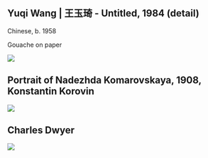 ## Yuqi Wang  |  王玉琦  -  Untitled,  1984  (detail)
Chinese, b. 1958 

Gouache on paper

<img src="https://64.media.tumblr.com/2b1b1fe73e5554f078c90e92b3f1f2af/61f3212af84779d1-88/s1280x1920/51819708e7d768d17d759a5b2dee7b67c0f68806.jpg">


## Portrait of Nadezhda Komarovskaya, 1908, Konstantin Korovin
<img src="https://64.media.tumblr.com/9e8e9c7ec455e4570a456e060eb7968b/f481c3f9cf973847-0a/s1280x1920/1b53c4216f44e094e445105555a0c98875642488.jpg">


## Charles Dwyer
<img src="https://64.media.tumblr.com/ec398b94b9a113f5359664c820ec5044/17c681424f7c141b-00/s400x600/3bcd1fa1a3a9b0c6e7da3bbc52ca6c505dc215af.jpg">

